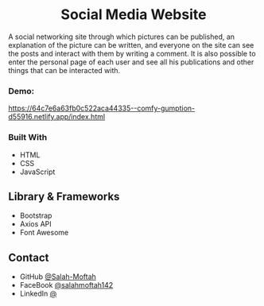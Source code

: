 
<h1 align="center">Social Media Website</h1>

<p>A social networking site through which pictures can be published, an explanation of the picture can be written, and everyone on the site can see the posts and interact with them by writing a comment. It is also possible to enter the personal page of each user and see all his publications and other things that can be interacted with.</p>

<div><h3>Demo: </h3><a href="https://64c7e6a63fb0c522aca44335--comfy-gumption-d55916.netlify.app/index.html" target="_blank">https://64c7e6a63fb0c522aca44335--comfy-gumption-d55916.netlify.app/index.html</a></div>


### Built With

- HTML
- CSS
- JavaScript

## Library & Frameworks
- Bootstrap
- Axios API
- Font Awesome

## Contact

- GitHub [@Salah-Moftah](https://github.com/Salah-Moftah)
- FaceBook [@salahmoftah142](https://www.facebook.com/salahmoftah142)
- LinkedIn [@](#)

